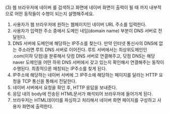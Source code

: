 (3) 웹 브라우저에 네이버 를 검색하고 화면에 네이버 화면이 출력이 될 때 까지 내부적으로 어떤 동작들이 수행이 되는지 설명해주세요.

1) 사용자가 웹 브라우저에 원하는 웹페이지인 네이버 URL 주소를 입력한다.
2) 사용자가 입력한 주소 중에서 도메인 네임(domain name) 부분이 DNS 서버로 전달된다.
3) DNS 서버에 도메인에 해당하는 IP주소를 찾는다. 만약 인터넷 통신사의 DNS에 없는 주소라면 루트 DNS 서버로 이어진다. 루트 서버에서는 최상위도메인인 .com(이하 닷컴)을 분류해서 닷컴 DNS 서버로 연결해주고, 닷컴 DNS는 해당 naver 도메인을 어떤 하위 DNS 서버에서 갖고 있는지 확인해서 연결해주는 동작이 수행된다. 최종적으론 매칭되는 IP주소를 찾게 된다.
4) IP주소에 해당하는 네이버 서버에 그 IP주소에 해당하는 페이지를 달라는 HTTP 요청을 TCP 통신을 통해서 전달한다.
5) 네이버 서버에서 요청을 확인 후, HTTP 응답을 보내준다.
6) 응답 내의 body에 전송된 HTML문서가 해석되어 브라우저에 들어가게 된다.
7) 브라우저는 HTML데이터를 파싱하고 처리해서 네이버 화면 페이지를 구성하고 사용자 화면에 출력한다.
